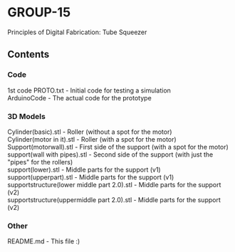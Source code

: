 # GROUP-15
Principles of Digital Fabrication: Tube Squeezer

## Contents
### Code
1st code PROTO.txt - Initial code for testing a simulation  
ArduinoCode - The actual code for the prototype  

### 3D Models
Cylinder(basic).stl - Roller (without a spot for the motor)  
Cylinder(motor in it).stl - Roller (with a spot for the motor)  
Support(motorwall).stl - First side of the support (with a spot for the motor)  
support(wall with pipes).stl - Second side of the support (with just the "pipes" for the rollers)  
support(lower).stl - Middle parts for the support (v1)  
support(upperpart).stl - Middle parts for the support (v1)  
supportstructure(lower middle part 2.0).stl - Middle parts for the support (v2)  
supportstructure(uppermiddle part 2.0).stl - Middle parts for the support (v2)  

### Other
README.md - This file :)
